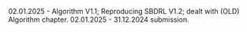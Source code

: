 02.01.2025 - Algorithm V1.1; Reproducing SBDRL V1.2; dealt with (OLD) Algorithm chapter.
02.01.2025 - 31.12.2024 submission.
